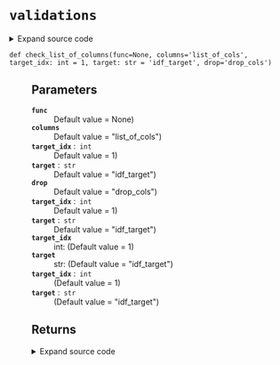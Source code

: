 # <code>validations</code>
<details class="source">
<summary>
<span>Expand source code</span>
</summary>
<pre>
```python
from functools import wraps, partial

from loguru import logger

from anovos.shared.utils import attributeType_segregation


def check_list_of_columns(
    func=None,
    columns="list_of_cols",
    target_idx: int = 1,
    target: str = "idf_target",
    drop="drop_cols",
):
    """

    Parameters
    ----------
    func
        Default value = None)
    columns
        Default value = "list_of_cols")
    target_idx : int
        Default value = 1)
    target : str
        Default value = "idf_target")
    drop
        Default value = "drop_cols")
    target_idx : int
        Default value = 1)
    target : str
        Default value = "idf_target")
    target_idx
        int:  (Default value = 1)
    target
        str:  (Default value = "idf_target")
    target_idx: int
         (Default value = 1)
    target: str
         (Default value = "idf_target")

    Returns
    -------

    """
    if func is None:
        return partial(check_list_of_columns, columns=columns, target=target, drop=drop)

    @wraps(func)
    def validate(*args, **kwargs):
        """

        Parameters
        ----------
        *args

        **kwargs


        Returns
        -------

        """
        logger.debug("check the list of columns")

        idf_target = kwargs.get(target, "") or args[target_idx]

        if isinstance(kwargs[columns], str):
            if kwargs[columns] == "all":
                num_cols, cat_cols, other_cols = attributeType_segregation(idf_target)
                cols = num_cols + cat_cols
            else:
                cols = [x.strip() for x in kwargs[columns].split("|")]
        elif isinstance(kwargs[columns], list):
            cols = kwargs[columns]
        else:
            raise TypeError(
                f"'{columns}' must be either a string or a list of strings."
                f" Received {type(kwargs[columns])}."
            )

        if isinstance(kwargs[drop], str):
            drops = [x.strip() for x in kwargs[drop].split("|")]
        elif isinstance(kwargs[drop], list):
            drops = kwargs[drop]
        else:
            raise TypeError(
                f"'{drop}' must be either a string or a list of strings. "
                f"Received {type(kwargs[columns])}."
            )

        final_cols = list(set(e for e in cols if e not in drops))

        if not final_cols:
            raise ValueError(
                f"Empty set of columns is given. Columns to select: {cols}, columns to drop: {drops}."
            )

        if any(x not in idf_target.columns for x in final_cols):
            raise ValueError(
                f"Not all columns are in the input dataframe. "
                f"Missing columns: {set(final_cols) - set(idf_target.columns)}"
            )

        kwargs[columns] = final_cols
        kwargs[drop] = []

        return func(*args, **kwargs)

    return validate


def check_distance_method(func=None, param="method_type"):
    """

    Parameters
    ----------
    func
        (Default value = None)
    param : str
        (Default value = "method_type")

    Returns
    -------

    """
    if func is None:
        return partial(check_distance_method, param=param)

    @wraps(func)
    def validate(*args, **kwargs):
        """

        Parameters
        ----------
        *args

        **kwargs


        Returns
        -------

        """
        dist_distance_methods = kwargs[param]

        if isinstance(dist_distance_methods, str):
            if dist_distance_methods == "all":
                dist_distance_methods = ["PSI", "JSD", "HD", "KS"]
            else:
                dist_distance_methods = [
                    x.strip() for x in dist_distance_methods.split("|")
                ]

        if any(x not in ("PSI", "JSD", "HD", "KS") for x in dist_distance_methods):
            raise TypeError(f"Invalid input for {param}")

        kwargs[param] = dist_distance_methods

        return func(*args, **kwargs)

    return validate
```
</pre>
</details>
## Functions
<dl>
<dt id="anovos.drift.validations.check_distance_method"><code class="name flex hljs csharp">
<span class="k">def</span> <span class="nf"><span class="ident">check_distance_method</span></span>(<span class="n">func=None, param='method_type')</span>
</code></dt>
<dd>
<div class="desc"><h2 id="parameters">Parameters</h2>
<dl>
<dt><strong><code>func</code></strong></dt>
<dd>(Default value = None)</dd>
<dt><strong><code>param</code></strong> :&ensp;<code>str</code></dt>
<dd>(Default value = "method_type")</dd>
</dl>
<h2 id="returns">Returns</h2></div>
<details class="source">
<summary>
<span>Expand source code</span>
</summary>
<pre>
```python
def check_distance_method(func=None, param="method_type"):
    """

    Parameters
    ----------
    func
        (Default value = None)
    param : str
        (Default value = "method_type")

    Returns
    -------

    """
    if func is None:
        return partial(check_distance_method, param=param)

    @wraps(func)
    def validate(*args, **kwargs):
        """

        Parameters
        ----------
        *args

        **kwargs


        Returns
        -------

        """
        dist_distance_methods = kwargs[param]

        if isinstance(dist_distance_methods, str):
            if dist_distance_methods == "all":
                dist_distance_methods = ["PSI", "JSD", "HD", "KS"]
            else:
                dist_distance_methods = [
                    x.strip() for x in dist_distance_methods.split("|")
                ]

        if any(x not in ("PSI", "JSD", "HD", "KS") for x in dist_distance_methods):
            raise TypeError(f"Invalid input for {param}")

        kwargs[param] = dist_distance_methods

        return func(*args, **kwargs)

    return validate
```
</pre>
</details>
</dd>
<dt id="anovos.drift.validations.check_list_of_columns"><code class="name flex hljs csharp">
<span class="k">def</span> <span class="nf"><span class="ident">check_list_of_columns</span></span>(<span class="n">func=None, columns='list_of_cols', target_idx: int = 1, target: str = 'idf_target', drop='drop_cols')</span>
</code></dt>
<dd>
<div class="desc"><h2 id="parameters">Parameters</h2>
<dl>
<dt><strong><code>func</code></strong></dt>
<dd>Default value = None)</dd>
<dt><strong><code>columns</code></strong></dt>
<dd>Default value = "list_of_cols")</dd>
<dt><strong><code>target_idx</code></strong> :&ensp;<code>int</code></dt>
<dd>Default value = 1)</dd>
<dt><strong><code>target</code></strong> :&ensp;<code>str</code></dt>
<dd>Default value = "idf_target")</dd>
<dt><strong><code>drop</code></strong></dt>
<dd>Default value = "drop_cols")</dd>
<dt><strong><code>target_idx</code></strong> :&ensp;<code>int</code></dt>
<dd>Default value = 1)</dd>
<dt><strong><code>target</code></strong> :&ensp;<code>str</code></dt>
<dd>Default value = "idf_target")</dd>
<dt><strong><code>target_idx</code></strong></dt>
<dd>int:
(Default value = 1)</dd>
<dt><strong><code>target</code></strong></dt>
<dd>str:
(Default value = "idf_target")</dd>
<dt><strong><code>target_idx</code></strong> :&ensp;<code>int</code></dt>
<dd>(Default value = 1)</dd>
<dt><strong><code>target</code></strong> :&ensp;<code>str</code></dt>
<dd>(Default value = "idf_target")</dd>
</dl>
<h2 id="returns">Returns</h2></div>
<details class="source">
<summary>
<span>Expand source code</span>
</summary>
<pre>
```python
def check_list_of_columns(
    func=None,
    columns="list_of_cols",
    target_idx: int = 1,
    target: str = "idf_target",
    drop="drop_cols",
):
    """

    Parameters
    ----------
    func
        Default value = None)
    columns
        Default value = "list_of_cols")
    target_idx : int
        Default value = 1)
    target : str
        Default value = "idf_target")
    drop
        Default value = "drop_cols")
    target_idx : int
        Default value = 1)
    target : str
        Default value = "idf_target")
    target_idx
        int:  (Default value = 1)
    target
        str:  (Default value = "idf_target")
    target_idx: int
         (Default value = 1)
    target: str
         (Default value = "idf_target")

    Returns
    -------

    """
    if func is None:
        return partial(check_list_of_columns, columns=columns, target=target, drop=drop)

    @wraps(func)
    def validate(*args, **kwargs):
        """

        Parameters
        ----------
        *args

        **kwargs


        Returns
        -------

        """
        logger.debug("check the list of columns")

        idf_target = kwargs.get(target, "") or args[target_idx]

        if isinstance(kwargs[columns], str):
            if kwargs[columns] == "all":
                num_cols, cat_cols, other_cols = attributeType_segregation(idf_target)
                cols = num_cols + cat_cols
            else:
                cols = [x.strip() for x in kwargs[columns].split("|")]
        elif isinstance(kwargs[columns], list):
            cols = kwargs[columns]
        else:
            raise TypeError(
                f"'{columns}' must be either a string or a list of strings."
                f" Received {type(kwargs[columns])}."
            )

        if isinstance(kwargs[drop], str):
            drops = [x.strip() for x in kwargs[drop].split("|")]
        elif isinstance(kwargs[drop], list):
            drops = kwargs[drop]
        else:
            raise TypeError(
                f"'{drop}' must be either a string or a list of strings. "
                f"Received {type(kwargs[columns])}."
            )

        final_cols = list(set(e for e in cols if e not in drops))

        if not final_cols:
            raise ValueError(
                f"Empty set of columns is given. Columns to select: {cols}, columns to drop: {drops}."
            )

        if any(x not in idf_target.columns for x in final_cols):
            raise ValueError(
                f"Not all columns are in the input dataframe. "
                f"Missing columns: {set(final_cols) - set(idf_target.columns)}"
            )

        kwargs[columns] = final_cols
        kwargs[drop] = []

        return func(*args, **kwargs)

    return validate
```
</pre>
</details>
</dd>
</dl>